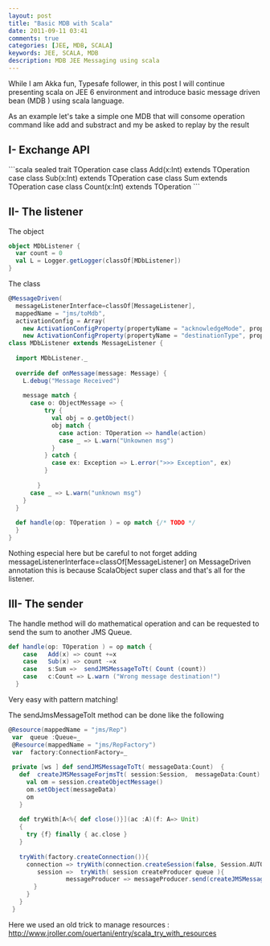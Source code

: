 ```yaml
---
layout: post
title: "Basic MDB with Scala"
date: 2011-09-11 03:41
comments: true
categories: [JEE, MDB, SCALA]
keywords: JEE, SCALA, MDB
description: MDB JEE Messaging using scala
---
```

While I am Akka fun, Typesafe follower, in this post I will continue presenting scala on JEE 6 environment and introduce basic message driven bean (MDB ) using scala language.

As an example let's take a simple one MDB that will consome operation command like add and substract and my be asked to replay by the result
<!-- more -->
<h2>I- Exchange API</h2>
```scala
sealed trait TOperation
case class Add(x:Int) extends  TOperation
case class Sub(x:Int) extends TOperation
case class Sum extends TOperation
case class Count(x:Int) extends TOperation
```
<h2>II- The listener</h2>

The object
``` scala
object MDbListener {
  var count = 0
  val L = Logger.getLogger(classOf[MDbListener])
}
```
The class
``` scala
@MessageDriven(
  messageListenerInterface=classOf[MessageListener],
  mappedName = "jms/toMdb",
  activationConfig = Array(
    new ActivationConfigProperty(propertyName = "acknowledgeMode", propertyValue = "Auto-acknowledge"),
    new ActivationConfigProperty(propertyName = "destinationType", propertyValue = "javax.jms.Queue")))
class MDbListener extends MessageListener {
 
  import MDbListener._
 
  override def onMessage(message: Message) {
    L.debug("Message Received")
 
    message match {
      case o: ObjectMessage => {
          try {
            val obj = o.getObject()
            obj match {
              case action: TOperation => handle(action)
              case _ => L.warn("Unkownen msg")
            }
          } catch {
            case ex: Exception => L.error(">>> Exception", ex)
          }
 
        }
      case _ => L.warn("unknown msg")
    }
  }
 
  def handle(op: TOperation ) = op match {/* TODO */
  }
}
```
Nothing especial here but be careful to not forget adding messageListenerInterface=classOf[MessageListener] on MessageDriven annotation this is because ScalaObject super class and that's all for the listener.

<h2>III- The sender</h2>

The handle method will do mathematical operation and can be requested to send the sum to another JMS Queue.
``` scala
def handle(op: TOperation ) = op match {
    case   Add(x) => count +=x
    case   Sub(x) => count -=x
    case   s:Sum =>  sendJMSMessageToTt( Count (count))
    case   c:Count => L.warn ("Wrong message destination!")
  }
```
Very easy with pattern matching!

The sendJmsMessageToIt method can be done like the following

``` scala
@Resource(mappedName = "jms/Rep")
 var  queue :Queue=_
 @Resource(mappedName = "jms/RepFactory")
 var  factory:ConnectionFactory=_
 
 private [ws ] def sendJMSMessageToTt( messageData:Count)  {
   def  createJMSMessageForjmsTt( session:Session,  messageData:Count):Message={
     val om = session.createObjectMessage()
     om.setObject(messageData)
     om
   }
 
   def tryWith[A<%{ def close()}](ac :A)(f: A=> Unit)
   {
     try {f} finally { ac.close }
   }
 
   tryWith(factory.createConnection()){
     connection => tryWith(connection.createSession(false, Session.AUTO_ACKNOWLEDGE)) {
        session =>  tryWith( session createProducer queue ){
                messageProducer => messageProducer.send(createJMSMessageForjmsTt(session, messageData))
       }
     }
   }
 }
```
Here we used an old trick to manage resources : <a href="http://www.jroller.com/ouertani/entry/scala_try_with_resources">http://www.jroller.com/ouertani/entry/scala_try_with_resources</a>